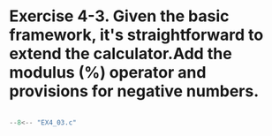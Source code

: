 # Exercise 4-3. Given the basic framework, it's straightforward to extend the calculator.Add the modulus (%) operator and provisions for negative numbers.

``` c

--8<-- "EX4_03.c"

```
